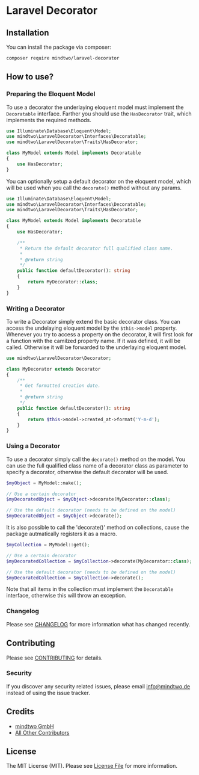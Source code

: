 # Laravel Decorator

## Installation

You can install the package via composer:

```bash
composer require mindtwo/laravel-decorator
```

## How to use?

### Preparing the Eloquent Model

To use a decorator the underlaying eloquent model must implement the `Decoratable` interface. 
Farther you should use the `HasDecorator` trait, which implements the required methods.

```php
use Illuminate\Database\Eloquent\Model;
use mindtwo\LaravelDecorator\Interfaces\Decoratable;
use mindtwo\LaravelDecorator\Traits\HasDecorator;

class MyModel extends Model implements Decoratable
{
    use HasDecorator;
}
```

You can optionally setup a default decorator on the eloquent model, 
which will be used when you call the `decorate()` method without any params.

```php
use Illuminate\Database\Eloquent\Model;
use mindtwo\LaravelDecorator\Interfaces\Decoratable;
use mindtwo\LaravelDecorator\Traits\HasDecorator;

class MyModel extends Model implements Decoratable
{
    use HasDecorator;

    /**
     * Return the default decorator full qualified class name.
     *
     * @return string
     */
    public function defaultDecorator(): string
    {
        return MyDecorator::class;
    }
}
```

### Writing a Decorator

To write a Decorator simply extend the basic decorator class. 
You can access the undelaying eloquent model by the `$this->model` property. 
Whenever you try to access a property on the decorator, it will first look for 
a function with the camilzed property name. If it was defined, it will be called.
Otherwise it will be forwarded to the underlaying eloquent model.  

```php
use mindtwo\LaravelDecorator\Decorator;

class MyDecorator extends Decorator
{
    /**
     * Get formatted creation date.
     *
     * @return string
     */
    public function defaultDecorator(): string
    {
        return $this->model->created_at->format('Y-m-d');
    }
}
```

### Using a Decorator

To use a decorator simply call the `decorate()` method on the model. 
You can use the full qualified class name of a decorator class as parameter to
specify a decorator, otherwise the default decorator will be used.

```php
$myObject = MyModel::make();

// Use a certain decorator
$myDecoratedObject = $myObject->decorate(MyDecorator::class);

// Use the default decorator (needs to be defined on the model)
$myDecoratedObject = $myObject->decorate();
```

It is also possible to call the 'decorate()' method on collections, cause
the package autmatically registers it as a macro.

```php
$myCollection = MyModel::get();

// Use a certain decorator
$myDecoratedCollection = $myCollection->decorate(MyDecorator::class);

// Use the default decorator (needs to be defined on the model)
$myDecoratedCollection = $myCollection->decorate();
```

Note that all items in the collection must implement the `Decoratable` interface, 
otherwise this will throw an exception. 





### Changelog

Please see [CHANGELOG](CHANGELOG.md) for more information what has changed recently.

## Contributing

Please see [CONTRIBUTING](CONTRIBUTING.md) for details.

### Security

If you discover any security related issues, please email info@mindtwo.de instead of using the issue tracker.

## Credits

- [mindtwo GmbH](https://github.com/mindtwo)
- [All Other Contributors](../../contributors)

## License

The MIT License (MIT). Please see [License File](LICENSE.md) for more information.
 

